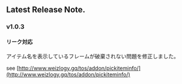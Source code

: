 ## Latest Release Note.

### v1.0.3

#### リーク対応

アイテム名を表示しているフレームが破棄されない問題を修正しました。

see [http://www.weizlogy.gq/tos/addon/pickiteminfo/](http://www.weizlogy.gq/tos/addon/pickiteminfo/) 